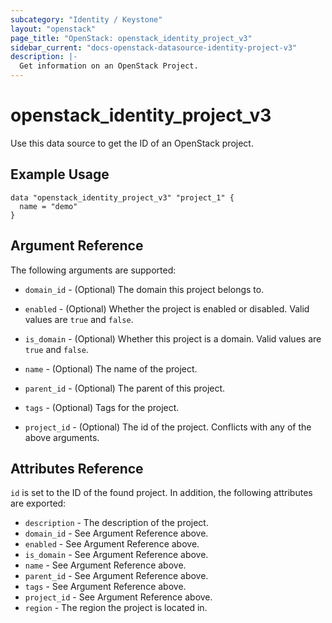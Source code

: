 ```yaml
---
subcategory: "Identity / Keystone"
layout: "openstack"
page_title: "OpenStack: openstack_identity_project_v3"
sidebar_current: "docs-openstack-datasource-identity-project-v3"
description: |-
  Get information on an OpenStack Project.
---
```


# openstack\_identity\_project\_v3

Use this data source to get the ID of an OpenStack project.

## Example Usage

```hcl
data "openstack_identity_project_v3" "project_1" {
  name = "demo"
}
```

## Argument Reference

The following arguments are supported:

* `domain_id` - (Optional) The domain this project belongs to.

* `enabled` - (Optional) Whether the project is enabled or disabled. Valid
  values are `true` and `false`.

* `is_domain` - (Optional) Whether this project is a domain. Valid values
  are `true` and `false`.

* `name` - (Optional) The name of the project.

* `parent_id` - (Optional) The parent of this project.

* `tags` - (Optional) Tags for the project.

* `project_id` - (Optional) The id of the project. Conflicts with any of the
  above arguments.

## Attributes Reference

`id` is set to the ID of the found project. In addition, the following attributes
are exported:

* `description` - The description of the project.
* `domain_id` - See Argument Reference above.
* `enabled` - See Argument Reference above.
* `is_domain` - See Argument Reference above.
* `name` - See Argument Reference above.
* `parent_id` - See Argument Reference above.
* `tags` - See Argument Reference above.
* `project_id` - See Argument Reference above.
* `region` - The region the project is located in.
